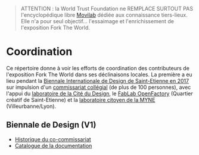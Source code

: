 > ATTENTION : la World Trust Foundation ne REMPLACE SURTOUT PAS l'encyclopédique libre [Movilab](http://movilab.org/index.php?title=Accueil) dédiée aux connaissance tiers-lieux. Elle n'a pour seul objectif... l'essaimage et l'enrichissement de l'exposition Fork The World.

# Coordination

Ce répertoire donne à voir les efforts de coordination des contributeurs de l'exposition Fork The World dans ses déclinaisons locales. La première a eu lieu pendant la [Biennale Internationale de Design de Saint-Etienne en 2017](http://www.biennale-design.com/saint-etienne/2017/fr/home/) sur impulsion d'un [commissariat collégial](https://www.flickr.com/photos/sylviafredriksson/albums/72157678188984663) (de plus de 100 personnes), avec l'appui du [laboratoire de la Cité du Design](http://www.citedudesign.com/fr/la-recherche/), le [FabLab OpenFactory](http://www.openfactory42.org) (Quartier créatif de Saint-Etienne) et la [laboratoire citoyen de la MYNE](http://www.lamyne.org) (Villeurbanne/Lyon).

## Biennale de Design (V1)

* [Historique du co-commissariat](https://github.com/WorldTrustFoundation/Coordination/blob/master/Biennale-Design-2017/forktheworld_coordination_biennale-2017.md)
* [Catalogue de la documentation](https://github.com/WorldTrustFoundation/Coordination/blob/master/Biennale-Design-2017/catalogue-exhaustif-des-ressources.md)
